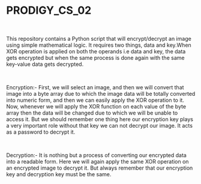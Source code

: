 # PRODIGY_CS_02

<br>

This repository contains a Python script that will encrypt/decrypt an image using simple mathematical logic. It requires two things, data and key.When XOR operation is applied on both the operands i.e data and key, the data gets encrypted but when the same process is done again with the same key-value data gets decrypted.

<br>

Encryption:-
First, we will select an image, and then we will convert that image into a byte array due to which the image data will be totally converted into numeric form, and then we can easily apply the XOR operation to it. Now, whenever we will apply the XOR function on each value of the byte array then the data will be changed due to which we will be unable to access it. But we should remember one thing here our encryption key plays a very important role without that key we can not decrypt our image. It acts as a password to decrypt it.

<br>

Decryption:-
It is nothing but a process of converting our encrypted data into a readable form. Here we will again apply the same XOR operation on an encrypted image to decrypt it. But always remember that our encryption key and decryption key must be the same.

